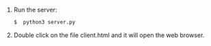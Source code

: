 

1. Run the server:
    ```sh
    $  python3 server.py
    ```
2. Double click on the file client.html and it will open the web browser.
